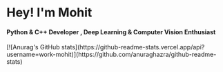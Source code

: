 <h1>Hey! I'm Mohit</h1>
<h4>Python & C++ Developer , Deep Learning & Computer Vision Enthusiast</h4>
[![Anurag's GitHub stats](https://github-readme-stats.vercel.app/api?username=work-mohit)](https://github.com/anuraghazra/github-readme-stats)
